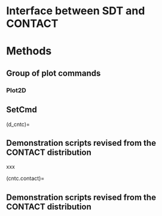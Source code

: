```{include} ./header.md
```

# Interface between SDT and CONTACT <csection id="cntc">


# Methods <cssection id="cntc.methods">

## Group of plot commands <ruic id="cntc.plot">


### Plot2D <ruic id="cntc.plot2d">



## SetCmd <ruic id="cntc.set">


(d_cntc)=
## Demonstration scripts revised from the CONTACT distribution


xxx



(cntc.contact)=
## Demonstration scripts revised from the CONTACT distribution
